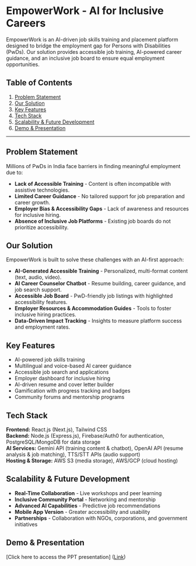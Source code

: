 # EmpowerWork - AI for Inclusive Careers

EmpowerWork is an AI-driven job skills training and placement platform designed to bridge the employment gap for Persons with Disabilities (PwDs). Our solution provides accessible job training, AI-powered career guidance, and an inclusive job board to ensure equal employment opportunities.

## Table of Contents
1. [Problem Statement](#problem-statement)
2. [Our Solution](#our-solution)
3. [Key Features](#key-features)
4. [Tech Stack](#tech-stack)
5. [Scalability & Future Development](#scalability--future-development)
6. [Demo & Presentation](#demo--presentation)

---

## Problem Statement
Millions of PwDs in India face barriers in finding meaningful employment due to:
- **Lack of Accessible Training** - Content is often incompatible with assistive technologies.
- **Limited Career Guidance** - No tailored support for job preparation and career growth.
- **Employer Bias & Accessibility Gaps** - Lack of awareness and resources for inclusive hiring.
- **Absence of Inclusive Job Platforms** - Existing job boards do not prioritize accessibility.

## Our Solution
EmpowerWork is built to solve these challenges with an AI-first approach:
- **AI-Generated Accessible Training** - Personalized, multi-format content (text, audio, video).
- **AI Career Counselor Chatbot** - Resume building, career guidance, and job search support.
- **Accessible Job Board** - PwD-friendly job listings with highlighted accessibility features.
- **Employer Resources & Accommodation Guides** - Tools to foster inclusive hiring practices.
- **Data-Driven Impact Tracking** - Insights to measure platform success and employment rates.

## Key Features
- AI-powered job skills training
- Multilingual and voice-based AI career guidance
- Accessible job search and applications
- Employer dashboard for inclusive hiring
- AI-driven resume and cover letter builder
- Gamification with progress tracking and badges
- Community forums and mentorship programs

## Tech Stack
**Frontend:** React.js (Next.js), Tailwind CSS  
**Backend:** Node.js (Express.js), Firebase/Auth0 for authentication, PostgreSQL/MongoDB for data storage  
**AI Services:** Gemini API (training content & chatbot), OpenAI API (resume analysis & job matching), TTS/STT APIs (audio support)  
**Hosting & Storage:** AWS S3 (media storage), AWS/GCP (cloud hosting)  

## Scalability & Future Development
- **Real-Time Collaboration** - Live workshops and peer learning
- **Inclusive Community Portal** - Networking and mentorship
- **Advanced AI Capabilities** - Predictive job recommendations
- **Mobile App Version** - Greater accessibility and usability
- **Partnerships** - Collaboration with NGOs, corporations, and government initiatives

## Demo & Presentation
[Click here to access the PPT presentation] ([Link](https://drive.google.com/file/d/1mNwBS3hURW3VDHya6BD-a9YQ80G-z0bI/view?usp=sharing))



